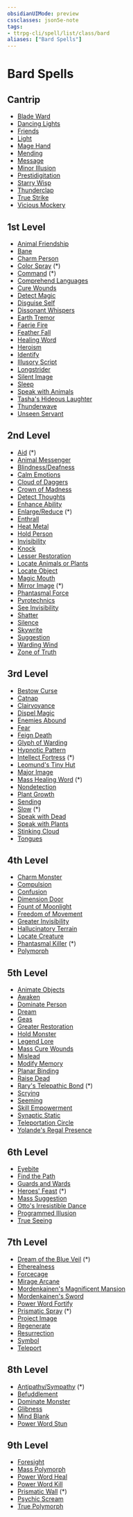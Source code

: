 ```yaml
---
obsidianUIMode: preview
cssclasses: json5e-note
tags:
- ttrpg-cli/spell/list/class/bard
aliases: ["Bard Spells"]
---
```

# Bard Spells

## Cantrip

- [Blade Ward](2-Mechanics/CLI/spells/blade-ward-xphb.md "XPHB")
- [Dancing Lights](2-Mechanics/CLI/spells/dancing-lights-xphb.md "XPHB")
- [Friends](2-Mechanics/CLI/spells/friends-xphb.md "XPHB")
- [Light](2-Mechanics/CLI/spells/light-xphb.md "XPHB")
- [Mage Hand](2-Mechanics/CLI/spells/mage-hand-xphb.md "XPHB")
- [Mending](2-Mechanics/CLI/spells/mending-xphb.md "XPHB")
- [Message](2-Mechanics/CLI/spells/message-xphb.md "XPHB")
- [Minor Illusion](2-Mechanics/CLI/spells/minor-illusion-xphb.md "XPHB")
- [Prestidigitation](2-Mechanics/CLI/spells/prestidigitation-xphb.md "XPHB")
- [Starry Wisp](2-Mechanics/CLI/spells/starry-wisp-xphb.md "XPHB")
- [Thunderclap](2-Mechanics/CLI/spells/thunderclap-xphb.md "XPHB")
- [True Strike](2-Mechanics/CLI/spells/true-strike-xphb.md "XPHB")
- [Vicious Mockery](2-Mechanics/CLI/spells/vicious-mockery-xphb.md "XPHB")

## 1st Level

- [Animal Friendship](2-Mechanics/CLI/spells/animal-friendship-xphb.md "XPHB")
- [Bane](2-Mechanics/CLI/spells/bane-xphb.md "XPHB")
- [Charm Person](2-Mechanics/CLI/spells/charm-person-xphb.md "XPHB")
- [Color Spray](2-Mechanics/CLI/spells/color-spray-xphb.md "XPHB") (\*)
- [Command](2-Mechanics/CLI/spells/command-xphb.md "XPHB") (\*)
- [Comprehend Languages](2-Mechanics/CLI/spells/comprehend-languages-xphb.md "XPHB")
- [Cure Wounds](2-Mechanics/CLI/spells/cure-wounds-xphb.md "XPHB")
- [Detect Magic](2-Mechanics/CLI/spells/detect-magic-xphb.md "XPHB")
- [Disguise Self](2-Mechanics/CLI/spells/disguise-self-xphb.md "XPHB")
- [Dissonant Whispers](2-Mechanics/CLI/spells/dissonant-whispers-xphb.md "XPHB")
- [Earth Tremor](2-Mechanics/CLI/spells/earth-tremor-xge.md "XGE")
- [Faerie Fire](2-Mechanics/CLI/spells/faerie-fire-xphb.md "XPHB")
- [Feather Fall](2-Mechanics/CLI/spells/feather-fall-xphb.md "XPHB")
- [Healing Word](2-Mechanics/CLI/spells/healing-word-xphb.md "XPHB")
- [Heroism](2-Mechanics/CLI/spells/heroism-xphb.md "XPHB")
- [Identify](2-Mechanics/CLI/spells/identify-xphb.md "XPHB")
- [Illusory Script](2-Mechanics/CLI/spells/illusory-script-xphb.md "XPHB")
- [Longstrider](2-Mechanics/CLI/spells/longstrider-xphb.md "XPHB")
- [Silent Image](2-Mechanics/CLI/spells/silent-image-xphb.md "XPHB")
- [Sleep](2-Mechanics/CLI/spells/sleep-xphb.md "XPHB")
- [Speak with Animals](2-Mechanics/CLI/spells/speak-with-animals-xphb.md "XPHB")
- [Tasha's Hideous Laughter](2-Mechanics/CLI/spells/tashas-hideous-laughter-xphb.md "XPHB")
- [Thunderwave](2-Mechanics/CLI/spells/thunderwave-xphb.md "XPHB")
- [Unseen Servant](2-Mechanics/CLI/spells/unseen-servant-xphb.md "XPHB")

## 2nd Level

- [Aid](2-Mechanics/CLI/spells/aid-xphb.md "XPHB") (\*)
- [Animal Messenger](2-Mechanics/CLI/spells/animal-messenger-xphb.md "XPHB")
- [Blindness/Deafness](2-Mechanics/CLI/spells/blindness-deafness-xphb.md "XPHB")
- [Calm Emotions](2-Mechanics/CLI/spells/calm-emotions-xphb.md "XPHB")
- [Cloud of Daggers](2-Mechanics/CLI/spells/cloud-of-daggers-xphb.md "XPHB")
- [Crown of Madness](2-Mechanics/CLI/spells/crown-of-madness-xphb.md "XPHB")
- [Detect Thoughts](2-Mechanics/CLI/spells/detect-thoughts-xphb.md "XPHB")
- [Enhance Ability](2-Mechanics/CLI/spells/enhance-ability-xphb.md "XPHB")
- [Enlarge/Reduce](2-Mechanics/CLI/spells/enlarge-reduce-xphb.md "XPHB") (\*)
- [Enthrall](2-Mechanics/CLI/spells/enthrall-xphb.md "XPHB")
- [Heat Metal](2-Mechanics/CLI/spells/heat-metal-xphb.md "XPHB")
- [Hold Person](2-Mechanics/CLI/spells/hold-person-xphb.md "XPHB")
- [Invisibility](2-Mechanics/CLI/spells/invisibility-xphb.md "XPHB")
- [Knock](2-Mechanics/CLI/spells/knock-xphb.md "XPHB")
- [Lesser Restoration](2-Mechanics/CLI/spells/lesser-restoration-xphb.md "XPHB")
- [Locate Animals or Plants](2-Mechanics/CLI/spells/locate-animals-or-plants-xphb.md "XPHB")
- [Locate Object](2-Mechanics/CLI/spells/locate-object-xphb.md "XPHB")
- [Magic Mouth](2-Mechanics/CLI/spells/magic-mouth-xphb.md "XPHB")
- [Mirror Image](2-Mechanics/CLI/spells/mirror-image-xphb.md "XPHB") (\*)
- [Phantasmal Force](2-Mechanics/CLI/spells/phantasmal-force-xphb.md "XPHB")
- [Pyrotechnics](2-Mechanics/CLI/spells/pyrotechnics-xge.md "XGE")
- [See Invisibility](2-Mechanics/CLI/spells/see-invisibility-xphb.md "XPHB")
- [Shatter](2-Mechanics/CLI/spells/shatter-xphb.md "XPHB")
- [Silence](2-Mechanics/CLI/spells/silence-xphb.md "XPHB")
- [Skywrite](2-Mechanics/CLI/spells/skywrite-xge.md "XGE")
- [Suggestion](2-Mechanics/CLI/spells/suggestion-xphb.md "XPHB")
- [Warding Wind](2-Mechanics/CLI/spells/warding-wind-xge.md "XGE")
- [Zone of Truth](2-Mechanics/CLI/spells/zone-of-truth-xphb.md "XPHB")

## 3rd Level

- [Bestow Curse](2-Mechanics/CLI/spells/bestow-curse-xphb.md "XPHB")
- [Catnap](2-Mechanics/CLI/spells/catnap-xge.md "XGE")
- [Clairvoyance](2-Mechanics/CLI/spells/clairvoyance-xphb.md "XPHB")
- [Dispel Magic](2-Mechanics/CLI/spells/dispel-magic-xphb.md "XPHB")
- [Enemies Abound](2-Mechanics/CLI/spells/enemies-abound-xge.md "XGE")
- [Fear](2-Mechanics/CLI/spells/fear-xphb.md "XPHB")
- [Feign Death](2-Mechanics/CLI/spells/feign-death-xphb.md "XPHB")
- [Glyph of Warding](2-Mechanics/CLI/spells/glyph-of-warding-xphb.md "XPHB")
- [Hypnotic Pattern](2-Mechanics/CLI/spells/hypnotic-pattern-xphb.md "XPHB")
- [Intellect Fortress](2-Mechanics/CLI/spells/intellect-fortress-tce.md "TCE") (\*)
- [Leomund's Tiny Hut](2-Mechanics/CLI/spells/leomunds-tiny-hut-xphb.md "XPHB")
- [Major Image](2-Mechanics/CLI/spells/major-image-xphb.md "XPHB")
- [Mass Healing Word](2-Mechanics/CLI/spells/mass-healing-word-xphb.md "XPHB") (\*)
- [Nondetection](2-Mechanics/CLI/spells/nondetection-xphb.md "XPHB")
- [Plant Growth](2-Mechanics/CLI/spells/plant-growth-xphb.md "XPHB")
- [Sending](2-Mechanics/CLI/spells/sending-xphb.md "XPHB")
- [Slow](2-Mechanics/CLI/spells/slow-xphb.md "XPHB") (\*)
- [Speak with Dead](2-Mechanics/CLI/spells/speak-with-dead-xphb.md "XPHB")
- [Speak with Plants](2-Mechanics/CLI/spells/speak-with-plants-xphb.md "XPHB")
- [Stinking Cloud](2-Mechanics/CLI/spells/stinking-cloud-xphb.md "XPHB")
- [Tongues](2-Mechanics/CLI/spells/tongues-xphb.md "XPHB")

## 4th Level

- [Charm Monster](2-Mechanics/CLI/spells/charm-monster-xphb.md "XPHB")
- [Compulsion](2-Mechanics/CLI/spells/compulsion-xphb.md "XPHB")
- [Confusion](2-Mechanics/CLI/spells/confusion-xphb.md "XPHB")
- [Dimension Door](2-Mechanics/CLI/spells/dimension-door-xphb.md "XPHB")
- [Fount of Moonlight](2-Mechanics/CLI/spells/fount-of-moonlight-xphb.md "XPHB")
- [Freedom of Movement](2-Mechanics/CLI/spells/freedom-of-movement-xphb.md "XPHB")
- [Greater Invisibility](2-Mechanics/CLI/spells/greater-invisibility-xphb.md "XPHB")
- [Hallucinatory Terrain](2-Mechanics/CLI/spells/hallucinatory-terrain-xphb.md "XPHB")
- [Locate Creature](2-Mechanics/CLI/spells/locate-creature-xphb.md "XPHB")
- [Phantasmal Killer](2-Mechanics/CLI/spells/phantasmal-killer-xphb.md "XPHB") (\*)
- [Polymorph](2-Mechanics/CLI/spells/polymorph-xphb.md "XPHB")

## 5th Level

- [Animate Objects](2-Mechanics/CLI/spells/animate-objects-xphb.md "XPHB")
- [Awaken](2-Mechanics/CLI/spells/awaken-xphb.md "XPHB")
- [Dominate Person](2-Mechanics/CLI/spells/dominate-person-xphb.md "XPHB")
- [Dream](2-Mechanics/CLI/spells/dream-xphb.md "XPHB")
- [Geas](2-Mechanics/CLI/spells/geas-xphb.md "XPHB")
- [Greater Restoration](2-Mechanics/CLI/spells/greater-restoration-xphb.md "XPHB")
- [Hold Monster](2-Mechanics/CLI/spells/hold-monster-xphb.md "XPHB")
- [Legend Lore](2-Mechanics/CLI/spells/legend-lore-xphb.md "XPHB")
- [Mass Cure Wounds](2-Mechanics/CLI/spells/mass-cure-wounds-xphb.md "XPHB")
- [Mislead](2-Mechanics/CLI/spells/mislead-xphb.md "XPHB")
- [Modify Memory](2-Mechanics/CLI/spells/modify-memory-xphb.md "XPHB")
- [Planar Binding](2-Mechanics/CLI/spells/planar-binding-xphb.md "XPHB")
- [Raise Dead](2-Mechanics/CLI/spells/raise-dead-xphb.md "XPHB")
- [Rary's Telepathic Bond](2-Mechanics/CLI/spells/rarys-telepathic-bond-xphb.md "XPHB") (\*)
- [Scrying](2-Mechanics/CLI/spells/scrying-xphb.md "XPHB")
- [Seeming](2-Mechanics/CLI/spells/seeming-xphb.md "XPHB")
- [Skill Empowerment](2-Mechanics/CLI/spells/skill-empowerment-xge.md "XGE")
- [Synaptic Static](2-Mechanics/CLI/spells/synaptic-static-xphb.md "XPHB")
- [Teleportation Circle](2-Mechanics/CLI/spells/teleportation-circle-xphb.md "XPHB")
- [Yolande's Regal Presence](2-Mechanics/CLI/spells/yolandes-regal-presence-xphb.md "XPHB")

## 6th Level

- [Eyebite](2-Mechanics/CLI/spells/eyebite-xphb.md "XPHB")
- [Find the Path](2-Mechanics/CLI/spells/find-the-path-xphb.md "XPHB")
- [Guards and Wards](2-Mechanics/CLI/spells/guards-and-wards-xphb.md "XPHB")
- [Heroes' Feast](2-Mechanics/CLI/spells/heroes-feast-xphb.md "XPHB") (\*)
- [Mass Suggestion](2-Mechanics/CLI/spells/mass-suggestion-xphb.md "XPHB")
- [Otto's Irresistible Dance](2-Mechanics/CLI/spells/ottos-irresistible-dance-xphb.md "XPHB")
- [Programmed Illusion](2-Mechanics/CLI/spells/programmed-illusion-xphb.md "XPHB")
- [True Seeing](2-Mechanics/CLI/spells/true-seeing-xphb.md "XPHB")

## 7th Level

- [Dream of the Blue Veil](2-Mechanics/CLI/spells/dream-of-the-blue-veil-tce.md "TCE") (\*)
- [Etherealness](2-Mechanics/CLI/spells/etherealness-xphb.md "XPHB")
- [Forcecage](2-Mechanics/CLI/spells/forcecage-xphb.md "XPHB")
- [Mirage Arcane](2-Mechanics/CLI/spells/mirage-arcane-xphb.md "XPHB")
- [Mordenkainen's Magnificent Mansion](2-Mechanics/CLI/spells/mordenkainens-magnificent-mansion-xphb.md "XPHB")
- [Mordenkainen's Sword](2-Mechanics/CLI/spells/mordenkainens-sword-xphb.md "XPHB")
- [Power Word Fortify](2-Mechanics/CLI/spells/power-word-fortify-xphb.md "XPHB")
- [Prismatic Spray](2-Mechanics/CLI/spells/prismatic-spray-xphb.md "XPHB") (\*)
- [Project Image](2-Mechanics/CLI/spells/project-image-xphb.md "XPHB")
- [Regenerate](2-Mechanics/CLI/spells/regenerate-xphb.md "XPHB")
- [Resurrection](2-Mechanics/CLI/spells/resurrection-xphb.md "XPHB")
- [Symbol](2-Mechanics/CLI/spells/symbol-xphb.md "XPHB")
- [Teleport](2-Mechanics/CLI/spells/teleport-xphb.md "XPHB")

## 8th Level

- [Antipathy/Sympathy](2-Mechanics/CLI/spells/antipathy-sympathy-xphb.md "XPHB") (\*)
- [Befuddlement](2-Mechanics/CLI/spells/befuddlement-xphb.md "XPHB")
- [Dominate Monster](2-Mechanics/CLI/spells/dominate-monster-xphb.md "XPHB")
- [Glibness](2-Mechanics/CLI/spells/glibness-xphb.md "XPHB")
- [Mind Blank](2-Mechanics/CLI/spells/mind-blank-xphb.md "XPHB")
- [Power Word Stun](2-Mechanics/CLI/spells/power-word-stun-xphb.md "XPHB")

## 9th Level

- [Foresight](2-Mechanics/CLI/spells/foresight-xphb.md "XPHB")
- [Mass Polymorph](2-Mechanics/CLI/spells/mass-polymorph-xge.md "XGE")
- [Power Word Heal](2-Mechanics/CLI/spells/power-word-heal-xphb.md "XPHB")
- [Power Word Kill](2-Mechanics/CLI/spells/power-word-kill-xphb.md "XPHB")
- [Prismatic Wall](2-Mechanics/CLI/spells/prismatic-wall-xphb.md "XPHB") (\*)
- [Psychic Scream](2-Mechanics/CLI/spells/psychic-scream-xge.md "XGE")
- [True Polymorph](2-Mechanics/CLI/spells/true-polymorph-xphb.md "XPHB")